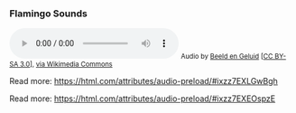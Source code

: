 <h3>Flamingo Sounds</h3> <audio controls id="audio-example" preload="auto"> <!-- One or more source files, each referencing the same audio but in a different file format. The browser will choose the first file which it is able to play. --> <source src="/wp-content/uploads/flamingos.ogg"> <source src="/wp-content/uploads/flamingos.mp3"> You will see this text if native audio playback is not supported. <!-- You could use this fall-back feature to insert a JavaScript-based audio player. --> </audio> <small>Audio by <a href="https://soundcloud.com/beeldengeluid">Beeld en Geluid</a> [<a href="http://creativecommons.org/licenses/by-sa/3.0">CC BY-SA 3.0</a>], <a href="https://commons.wikimedia.org/wiki/File%3AArtis%2C_enkele_flamingo&#039;s_-_SoundCloud_-_Beeld_en_Geluid.ogg">via Wikimedia Commons</a></small>

Read more: https://html.com/attributes/audio-preload/#ixzz7EXLGwBgh

Read more: https://html.com/attributes/audio-preload/#ixzz7EXEOspzE